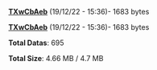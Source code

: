 [**TXwCbAeb**](/data/TXwCbAeb.txt) (19/12/22 - 15:36)- 1683 bytes

[**TXwCbAeb**](/data/TXwCbAeb.txt) (19/12/22 - 15:36)- 1683 bytes

**Total Datas**: 695

**Total Size**: 4.66 MB / 4.7 MB